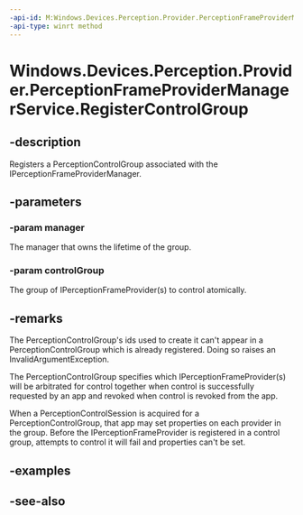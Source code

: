 ```yaml
---
-api-id: M:Windows.Devices.Perception.Provider.PerceptionFrameProviderManagerService.RegisterControlGroup(Windows.Devices.Perception.Provider.IPerceptionFrameProviderManager,Windows.Devices.Perception.Provider.PerceptionControlGroup)
-api-type: winrt method
---
```


<!-- Method syntax
public void RegisterControlGroup(Windows.Devices.Perception.Provider.IPerceptionFrameProviderManager manager, Windows.Devices.Perception.Provider.PerceptionControlGroup controlGroup)
-->

# Windows.Devices.Perception.Provider.PerceptionFrameProviderManagerService.RegisterControlGroup

## -description
Registers a PerceptionControlGroup associated with the IPerceptionFrameProviderManager.

## -parameters
### -param manager
The manager that owns the lifetime of the group.

### -param controlGroup
The group of IPerceptionFrameProvider(s) to control atomically.

## -remarks
The PerceptionControlGroup's ids used to create it can't appear in a PerceptionControlGroup which is already registered. Doing so raises an InvalidArgumentException.

The PerceptionControlGroup specifies which IPerceptionFrameProvider(s) will be arbitrated for control together when control is successfully requested by an app and revoked when control is revoked from the app.

When a PerceptionControlSession is acquired for a PerceptionControlGroup, that app may set properties on each provider in the group. Before the IPerceptionFrameProvider is registered in a control group, attempts to control it will fail and properties can't be set.

## -examples

## -see-also
